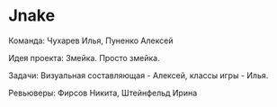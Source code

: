 # Jnake
Команда: Чухарев Илья, Пуненко Алексей

Идея проекта: Змейка. Просто змейка.

Задачи: Визуальная составляющая - Алексей, классы игры - Илья.

Ревьюверы: Фирсов Никита, Штейнфельд Ирина